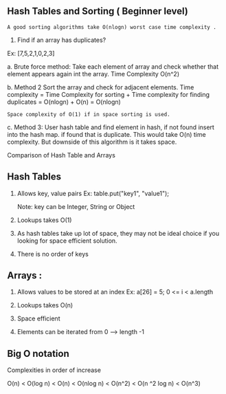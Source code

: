 

Hash Tables and Sorting ( Beginner level)
-----------------------------------------

	A good sorting algorithms take O(nlogn) worst case time complexity .

1. Find if an array has duplicates?

Ex: [7,5,2,1,0,2,3]

a. Brute force method:
	Take each element of array and check whether that element appears again int the array.
	Time Complexity O(n^2)
	
b. Method 2
	Sort the array and check for adjacent elements.
	Time complexity = Time Complexity for sorting + Time complexity for finding duplicates
					= O(nlogn) + O(n)
					= O(nlogn)
	
	Space complexity of O(1) if in space sorting is used. 
	
c. Method 3:
	User hash table and find element in hash, if not found insert into the hash map.
	if found that is duplicate.
	This would take O(n) time complexity.  But downside of this algorithm is it takes space.
	
	
Comparison of Hash Table and Arrays

Hash Tables
-----------
1. Allows  key, value pairs
	Ex: table.put("key1", "value1");
	
	Note: key can be Integer, String or Object
2. Lookups takes O(1)

3. As hash tables take up lot of space, they may not be ideal choice if you looking for space efficient solution.

4. There is no order of keys 

Arrays :
---------
1. Allows values to be stored at an index
	Ex: a[26] = 5;  0 <= i < a.length
	
2. Lookups takes O(n)

3. Space efficient

4. Elements can be iterated from 0 --> length -1


Big O notation
--------------

Complexities in order of increase

O(n) < O(log n) < O(n) < O(nlog n) < O(n^2) < O(n ^2 log n) < O(n^3) 

